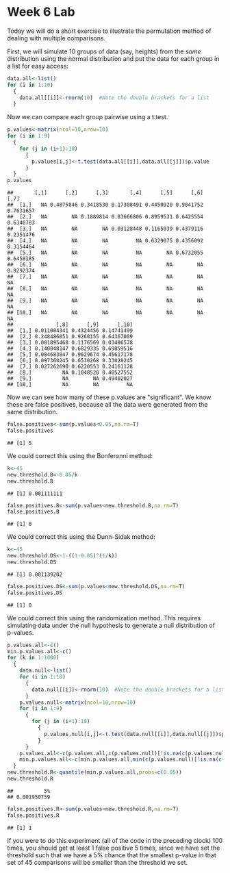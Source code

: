 Week 6 Lab
=============
  
Today we will do a short exercise to illustrate the permutation method of dealing with multiple comparisons.

First, we will simulate 10 groups of data (say, heights) from the *same* distribution using the normal distribution and put the data for each group in a list for easy access:


```r
data.all<-list()
for (i in 1:10)
  {
    data.all[[i]]<-rnorm(10)  #Note the double brackets for a list
  }
```

Now we can compare each group pairwise using a t.test.


```r
p.values<-matrix(ncol=10,nrow=10)
for (i in 1:9)
  {
    for (j in (i+1):10)
      {
        p.values[i,j]<-t.test(data.all[[i]],data.all[[j]])$p.value 
      }
  }
p.values
```

```
##       [,1]      [,2]      [,3]       [,4]      [,5]      [,6]      [,7]
##  [1,]   NA 0.4875846 0.3418530 0.17308491 0.4450920 0.9041752 0.7631657
##  [2,]   NA        NA 0.1889814 0.83666806 0.8959531 0.6425554 0.6340783
##  [3,]   NA        NA        NA 0.03128448 0.1165039 0.4379116 0.2351476
##  [4,]   NA        NA        NA         NA 0.6329075 0.4356092 0.3154464
##  [5,]   NA        NA        NA         NA        NA 0.6732055 0.6450185
##  [6,]   NA        NA        NA         NA        NA        NA 0.9292374
##  [7,]   NA        NA        NA         NA        NA        NA        NA
##  [8,]   NA        NA        NA         NA        NA        NA        NA
##  [9,]   NA        NA        NA         NA        NA        NA        NA
## [10,]   NA        NA        NA         NA        NA        NA        NA
##              [,8]      [,9]      [,10]
##  [1,] 0.011004341 0.4324456 0.14741499
##  [2,] 0.248486051 0.9260155 0.64367009
##  [3,] 0.001895468 0.1176569 0.03486578
##  [4,] 0.140048147 0.6829335 0.69859516
##  [5,] 0.084683847 0.9629674 0.45617178
##  [6,] 0.097360245 0.6530268 0.33028245
##  [7,] 0.027262690 0.6220553 0.24161128
##  [8,]          NA 0.1048520 0.40527552
##  [9,]          NA        NA 0.49402027
## [10,]          NA        NA         NA
```

Now we can see how many of these p.values are "significant". We know these are false positives, because all the data were generated from the same distribution.


```r
false.positives<-sum(p.values<0.05,na.rm=T)
false.positives
```

```
## [1] 5
```

We could correct this using the Bonferonni method:


```r
k<-45
new.threshold.B<-0.05/k
new.threshold.B
```

```
## [1] 0.001111111
```

```r
false.positives.B<-sum(p.values<new.threshold.B,na.rm=T)
false.positives.B
```

```
## [1] 0
```

We could correct this using the Dunn-Sidak method:


```r
k<-45
new.threshold.DS<-1-((1-0.05)^(1/k))
new.threshold.DS
```

```
## [1] 0.001139202
```

```r
false.positives.DS<-sum(p.values<new.threshold.DS,na.rm=T)
false.positives.DS
```

```
## [1] 0
```

We could correct this using the randomization method. This requires simulating data under the null hypothesis to generate a null distribution of p-values.



```r
p.values.all<-c()
min.p.values.all<-c()
for (k in 1:1000)
  {
    data.null<-list()
    for (i in 1:10)
      {
        data.null[[i]]<-rnorm(10)  #Note the double brackets for a list
      }
    p.values.null<-matrix(ncol=10,nrow=10)
    for (i in 1:9)
      {
        for (j in (i+1):10)
          {
            p.values.null[i,j]<-t.test(data.null[[i]],data.null[[j]])$p.value 
          }
      }
    p.values.all<-c(p.values.all,c(p.values.null)[!is.na(c(p.values.null))])
    min.p.values.all<-c(min.p.values.all,min(c(p.values.null)[!is.na(c(p.values.null))]))
  }
new.threshold.R<-quantile(min.p.values.all,probs=c(0.05))
new.threshold.R
```

```
##          5% 
## 0.001950759
```

```r
false.positives.R<-sum(p.values<new.threshold.R,na.rm=T)
false.positives.R
```

```
## [1] 1
```

If you were to do this experiment (all of the code in the preceding clock) 100 times, you should get at least 1 false positive 5 times, since we have set the threshold such that we have a 5% chance that the smallest p-value in that set of 45 comparisons will be smaller than the threshold we set.
